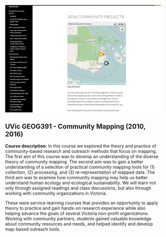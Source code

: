 <img src="images/crs_geog391_comm_map.jpg?raw=true"/>

## UVic GEOG391 - Community Mapping (2010, 2016)

**Course description:** In this course we explored the theory and practice of community-based research and outreach methods that focus on mapping. The first aim of this course was to develop an understanding of the diverse theory of community mapping. The second aim was to gain a better understanding of a selection of practical community mapping tools for (1) collection, (2) processing, and (3) re-representation of mapped data. The third aim was to examine how community mapping may help us better understand human ecology and ecological sustainability. We will learn not only through assigned readings and class discussions, but also through working with community organizations in Victoria.

These were service-learning courses that provides an opportunity to apply theory to practice and gain hands-on research experience while also helping advance the goals of several Victoria non-profit organizations. Working with community partners, students gained valuable knowledge about community resources and needs, and helped identify and develop map-based outreach tools.
